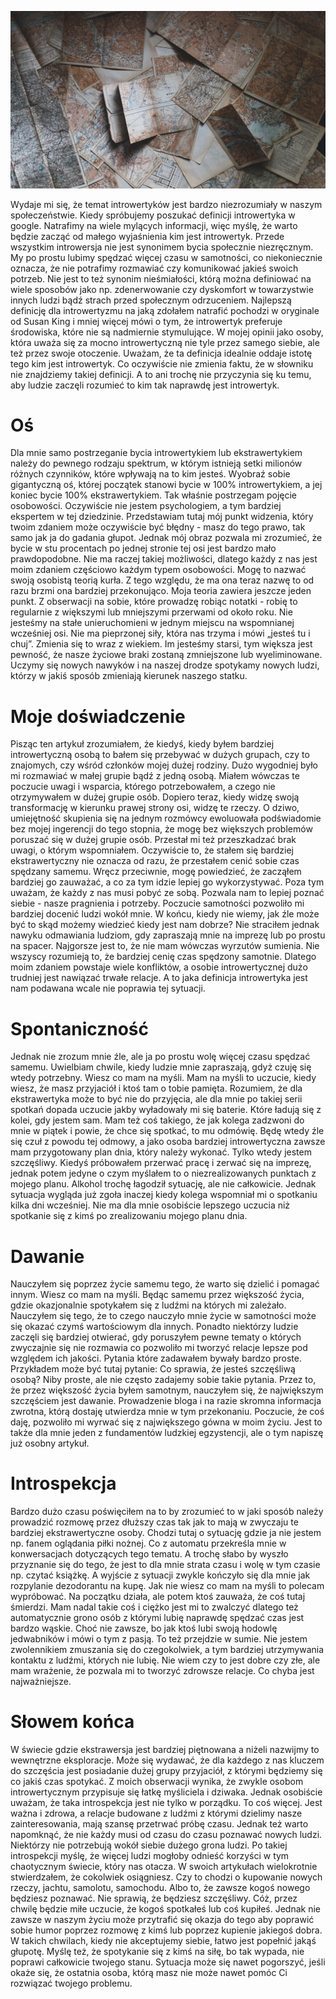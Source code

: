 ![Dlaczego ludzie nie rozumieją introwertyków?](images/23987dbf-6d85-47a0-9131-a868d8d7b16f.jpg)

Wydaje mi się, że temat introwertyków jest bardzo niezrozumiały w naszym społeczeństwie. Kiedy spróbujemy poszukać definicji introwertyka w google. Natrafimy na wiele mylących informacji, więc myślę, że warto będzie zacząć od małego wyjaśnienia kim jest introwertyk. Przede wszystkim introwersja nie jest synonimem bycia społecznie niezręcznym. My po prostu lubimy spędzać więcej czasu w samotności, co niekoniecznie oznacza, że nie potrafimy rozmawiać czy komunikować jakieś swoich potrzeb. Nie jest to też synonim nieśmiałości, którą można definiować na wiele sposobów jako np. zdenerwowanie czy dyskomfort w towarzystwie innych ludzi bądź strach przed społecznym odrzuceniem. Najlepszą definicję dla introwertyzmu na jaką zdołałem natrafić pochodzi w oryginale od Susan King i mniej więcej mówi o tym, że introwertyk preferuje środowiska, które nie są nadmiernie stymulujące. W mojej opinii jako osoby, która uważa się za mocno introwertyczną nie tyle przez samego siebie, ale też przez swoje otoczenie. Uważam, że ta definicja idealnie oddaje istotę tego kim jest introwertyk. Co oczywiście nie zmienia faktu, że w słowniku nie znajdziemy takiej definicji. A to ani trochę nie przyczynia się ku temu, aby ludzie zaczęli rozumieć to kim tak naprawdę jest introwertyk.

# **Oś**

Dla mnie samo postrzeganie bycia introwertykiem lub ekstrawertykiem należy do pewnego rodzaju spektrum, w którym istnieją setki milionów różnych czynników, które wpływają na to kim jesteś. Wyobraź sobie gigantyczną oś, której początek stanowi bycie w 100% introwertykiem, a jej koniec bycie 100% ekstrawertykiem. Tak właśnie postrzegam pojęcie osobowości. Oczywiście nie jestem psychologiem, a tym bardziej ekspertem w tej dziedzinie. Przedstawiam tutaj mój punkt widzenia, który twoim zdaniem może oczywiście być błędny - masz do tego prawo, tak samo jak ja do gadania głupot. Jednak mój obraz pozwala mi zrozumieć, że bycie w stu procentach po jednej stronie tej osi jest bardzo mało prawdopodobne. Nie ma raczej takiej możliwości, dlatego każdy z nas jest moim zdaniem częściowo każdym typem osobowości. Mogę to nazwać swoją osobistą teorią kurła. Z tego względu, że ma ona teraz nazwę to od razu brzmi ona bardziej przekonująco. Moja teoria zawiera jeszcze jeden punkt. Z obserwacji na sobie, które prowadzę robiąc notatki - robię to regularnie z większymi lub mniejszymi przerwami od około roku. Nie jesteśmy na stałe unieruchomieni w jednym miejscu na wspomnianej wcześniej osi. Nie ma pieprzonej siły, która nas trzyma i mówi „jesteś tu i chuj”. Zmienia się to wraz z wiekiem. Im jesteśmy starsi, tym większa jest pewność, że nasze życiowe braki zostaną zmniejszone lub wyeliminowane. Uczymy się nowych nawyków i na naszej drodze spotykamy nowych ludzi, którzy w jakiś sposób zmieniają kierunek naszego statku.

# **Moje doświadczenie**

Pisząc ten artykuł zrozumiałem, że kiedyś, kiedy byłem bardziej introwertyczną osobą to bałem się przebywać w dużych grupach, czy to znajomych, czy wśród członków mojej dużej rodziny. Dużo wygodniej było mi rozmawiać w małej grupie bądź z jedną osobą. Miałem wówczas te poczucie uwagi i wsparcia, którego potrzebowałem, a czego nie otrzymywałem w dużej grupie osób. Dopiero teraz, kiedy widzę swoją transformację w kierunku prawej strony osi, widzę te rzeczy. O dziwo, umiejętność skupienia się na jednym rozmówcy ewoluowała podświadomie bez mojej ingerencji do tego stopnia, że mogę bez większych problemów poruszać się w dużej grupie osób. Przestał mi też przeszkadzać brak uwagi, o którym wspomniałem. Oczywiście to, że stałem się bardziej ekstrawertyczny nie oznacza od razu, że ​​przestałem cenić sobie czas spędzany samemu. Wręcz przeciwnie, mogę powiedzieć, że zacząłem bardziej go zauważać, a co za tym idzie lepiej go wykorzystywać. Poza tym uważam, że każdy z nas musi pobyć ze sobą. Pozwala nam to lepiej poznać siebie - nasze pragnienia i potrzeby. Poczucie samotności pozwoliło mi bardziej docenić ludzi wokół mnie. W końcu, kiedy nie wiemy, jak źle może być to skąd możemy wiedzieć kiedy jest nam dobrze? Nie straciłem jednak nawyku odmawiania ludziom, gdy zapraszają mnie na imprezę lub po prostu na spacer. Najgorsze jest to, że nie mam wówczas wyrzutów sumienia. Nie wszyscy rozumieją to, że bardziej cenię czas spędzony samotnie. Dlatego moim zdaniem powstaje wiele konfliktów, a osobie introwertycznej dużo trudniej jest nawiązać trwałe relacje. A to jaka definicja introwertyka jest nam podawana wcale nie poprawia tej sytuacji.

# **Spontaniczność**

Jednak nie zrozum mnie źle, ale ja po prostu wolę więcej czasu spędzać samemu. Uwielbiam chwile, kiedy ludzie mnie zapraszają, gdyż czuję się wtedy potrzebny. Wiesz co mam na myśli. Mam na myśli to uczucie, kiedy wiesz, że masz przyjaciół i ktoś tam o tobie pamięta. Rozumiem, że dla ekstrawertyka może to być nie do przyjęcia, ale dla mnie po takiej serii spotkań dopada uczucie jakby wyładowały mi się baterie. Które ładują się z kolei, gdy jestem sam. Mam też coś takiego, że jak kolega zadzwoni do mnie w piątek i powie, że chce się spotkać, to mu odmówię. Będę wtedy źle się czuł z powodu tej odmowy, a jako osoba bardziej introwertyczna zawsze mam przygotowany plan dnia, który należy wykonać. Tylko wtedy jestem szczęśliwy. Kiedyś próbowałem przerwać pracę i zerwać się na imprezę, jednak potem jedyne o czym myślałem to o niezrealizowanych punktach z mojego planu. Alkohol trochę łagodził sytuację, ale nie całkowicie. Jednak sytuacja wygląda już zgoła inaczej kiedy kolega wspomniał mi o spotkaniu kilka dni wcześniej. Nie ma dla mnie osobiście lepszego uczucia niż spotkanie się z kimś po zrealizowaniu mojego planu dnia.

# **Dawanie**

Nauczyłem się poprzez życie samemu tego, że warto się dzielić i pomagać innym. Wiesz co mam na myśli. Będąc samemu przez większość życia, gdzie okazjonalnie spotykałem się z ludźmi na których mi zależało. Nauczyłem się tego, że to czego nauczyło mnie życie w samotności może się okazać czymś wartościowym dla innych. Ponadto niektórzy ludzie zaczęli się bardziej otwierać, gdy poruszyłem pewne tematy o których zwyczajnie się nie rozmawia co pozwoliło mi tworzyć relacje lepsze pod względem ich jakości. Pytania które zadawałem bywały bardzo proste. Przykładem może być tutaj pytanie: Co sprawia, że jesteś szczęśliwą osobą? Niby proste, ale nie często zadajemy sobie takie pytania. Przez to, że przez większość życia byłem samotnym, nauczyłem się, że największym szczęściem jest dawanie. Prowadzenie bloga i na razie skromna informacja zwrotna, którą dostaję utwierdza mnie w tym przekonaniu. Poczucie, że coś daję, pozwoliło mi wyrwać się z największego gówna w moim życiu. Jest to także dla mnie jeden z fundamentów ludzkiej egzystencji, ale o tym napiszę już osobny artykuł.

# **Introspekcja**

Bardzo dużo czasu poświęciłem na to by zrozumieć to w jaki sposób należy prowadzić rozmowę przez dłuższy czas tak jak to mają w zwyczaju te bardziej ekstrawertyczne osoby. Chodzi tutaj o sytuację gdzie ja nie jestem np. fanem oglądania piłki nożnej. Co z automatu przekreśla mnie w konwersacjach dotyczących tego tematu. A trochę słabo by wyszło przyznanie się do tego, że jest to dla mnie strata czasu i wolę w tym czasie np. czytać książkę. A wyjście z sytuacji zwykle kończyło się dla mnie jak rozpylanie dezodorantu na kupę. Jak nie wiesz co mam na myśli to polecam wypróbować. Na początku działa, ale potem ktoś zauważa, że coś tutaj śmierdzi. Mam nadal takie coś i ciężko jest mi to zwalczyć dlatego też automatycznie grono osób z którymi lubię naprawdę spędzać czas jest bardzo wąskie. Choć nie zawsze, bo jak ktoś lubi swoją hodowlę jedwabników i mówi o tym z pasją. To też przejdzie w sumie. Nie jestem zwolennikiem zmuszania się do czegokolwiek, a tym bardziej utrzymywania kontaktu z ludźmi, których nie lubię. Nie wiem czy to jest dobre czy złe, ale mam wrażenie, że pozwala mi to tworzyć zdrowsze relacje. Co chyba jest najważniejsze.

# **Słowem końca**

W świecie gdzie ekstrawersja jest bardziej piętnowana a niżeli nazwijmy to wewnętrzne eksploracje. Może się wydawać, że dla każdego z nas kluczem do szczęścia jest posiadanie dużej grupy przyjaciół, z którymi będziemy się co jakiś czas spotykać. Z moich obserwacji wynika, że ​​zwykle osobom introwertycznym przypisuje się łatkę myśliciela i dziwaka. Jednak osobiście uważam, że taka introspekcja jest nie tylko w porządku. To coś więcej. Jest ważna i zdrowa, a relacje budowane z ludźmi z którymi dzielimy nasze zainteresowania, mają szansę przetrwać próbę czasu. Jednak też warto napomknąć, że nie każdy musi od czasu do czasu poznawać nowych ludzi. Niektórzy nie potrzebują wokół siebie dużego grona ludzi. Po takiej introspekcji myślę, że więcej ludzi mogłoby odnieść korzyści w tym chaotycznym świecie, który nas otacza. W swoich artykułach wielokrotnie stwierdzałem, że cokolwiek osiągniesz. Czy to chodzi o kupowanie nowych rzeczy, jachtu, samolotu, samochodu. Albo to, że zawsze kogoś nowego będziesz poznawać. Nie sprawią, że będziesz szczęśliwy. Cóż, przez chwilę będzie miłe uczucie, że kogoś spotkałeś lub coś kupiłeś. Jednak nie zawsze w naszym życiu może przytrafić się okazja do tego aby poprawić sobie humor poprzez rozmowę z kimś lub poprzez kupienie jakiegoś dobra. W takich chwilach, kiedy nie akceptujemy siebie, łatwo jest popełnić jakąś głupotę. Myślę też, że spotykanie się z kimś na siłę, bo tak wypada, nie poprawi całkowicie twojego stanu. Sytuacja może się nawet pogorszyć, jeśli okaże się, że ostatnia osoba, którą masz nie może nawet pomóc Ci rozwiązać twojego problemu.
